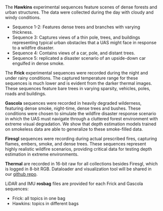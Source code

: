 The <strong>Hawkins</strong> experimental sequences feature scenes of dense forests and urban structures. The data were collected during the day with cloudy and windy conditions.
- Sequence 1-2: Features dense trees and branches with varying thickness.
- Sequence 3: Captures views of a thin pole, trees, and buildings representing typical urban obstacles that a UAS might face in response to a wildfire disaster.
- Sequence 4: Contains views of a car, pole, and distant trees.
- Sequence 5: replicated a disaster scenario of an upside-down car engulfed in dense smoke.

The <strong>Frick</strong> experimental sequences were recorded during the night and under rainy conditions. The captured temperature range for these sequences is much lower and is evident from the darker thermal images. These sequences feature bare trees in varying sparsity, vehicles, poles, roads and buildings.

<strong>Gascola</strong> sequences were recorded in heavily degraded wilderness, featuring dense smoke, night-time, dense trees and bushes. These conditions were chosen to simulate the wildfire disaster response scenario in which the UAS must navigate through a cluttered forest environment with extreme visual degradation. We show that depth estimation models trained on smokeless data are able to generalize to these smoke-filled data.

<strong>Firesgl</strong> sequences were recording during actual prescribed fires, capturing flames, embers, smoke, and dense trees. These sequences represent highly realistic wildfire scenarios, providing critical data for testing depth estimation in extreme environments.

<strong>Thermal</strong> are recorded in 16-bit raw for all collections besides Firesgl, which is logged in 8-bit RGB. Dataloader and visualization tool will be shared in our [github repo](https://github.com/firestereo/firestereo).

LiDAR and IMU <strong>rosbag</strong> files are provided for each Frick and Gascola sequences:
- Frick: all topics in one bag
- Hawkins: topics in different bags

